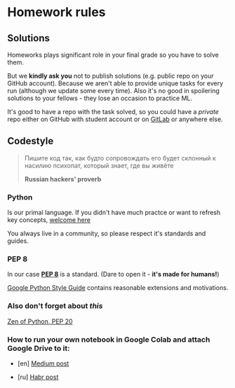 # Homework rules

## Solutions

Homeworks plays significant role in your final grade so you have to solve them.

But we **kindly ask you** not to publish solutions (e.g. public repo on your GitHub account).
Because we aren't able to provide unique tasks for every run (although we update some every time).
Also it's no good in spoilering solutions to your fellows - they lose an occasion to practice ML.

It's good to have a repo with the task solved, so you could have a *private* repo either on GitHub with student account or on [GitLab](https://gitlab.com/) or anywhere else.

## Codestyle

> Пишите код так, как будто сопровождать его будет склонный к насилию психопат, который знает, где вы живёте
>
> **Russian hackers' proverb**

### Python

Is our primal language. If you didn't have much practce or want to refresh key concepts, [welcome here](https://pythontutor.ru/)

You always live in a community, so please respect it's standards and guides.

### PEP 8
In our case [__PEP 8__](https://www.python.org/dev/peps/pep-0008/) is a standard. (Dare to open it - __it's made for humans!__)

[Google Python Style Guide](https://google.github.io/styleguide/pyguide.html) contains reasonable extensions and motivations.

### Also don't forget about _this_
[Zen of Python, PEP 20](https://www.python.org/dev/peps/pep-0020/)

### How to run your own notebook in Google Colab and attach Google Drive to it:
* [en] [Medium post](https://towardsdatascience.com/downloading-datasets-into-google-drive-via-google-colab-bcb1b30b0166)

* [ru] [Habr post](https://habr.com/ru/post/348058/)
